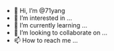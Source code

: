 
- 👋 Hi, I’m @71yang
- 👀 I’m interested in ...
- 🌱 I’m currently learning ...
- 💞️ I’m looking to collaborate on ...
- 📫 How to reach me ...

<!---
71yang/71yang is a ✨ special ✨ repository because its `README.md` (this file) appears on your GitHub profile.
You can click the Preview link to take a look at your changes.
--->
